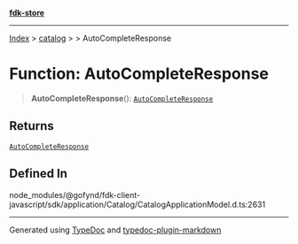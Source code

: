 [**fdk-store**](../../../README.md)
***

[Index](../../../API.md) > [catalog](../../README.md) > [<internal>](../README.md) > AutoCompleteResponse

# Function: AutoCompleteResponse

> **AutoCompleteResponse**(): [`AutoCompleteResponse`](../type-aliases/type-alias.AutoCompleteResponse.md)

## Returns

[`AutoCompleteResponse`](../type-aliases/type-alias.AutoCompleteResponse.md)

## Defined In

node\_modules/@gofynd/fdk-client-javascript/sdk/application/Catalog/CatalogApplicationModel.d.ts:2631

***
Generated using [TypeDoc](https://typedoc.org/) and [typedoc-plugin-markdown](https://www.npmjs.com/package/typedoc-plugin-markdown)
